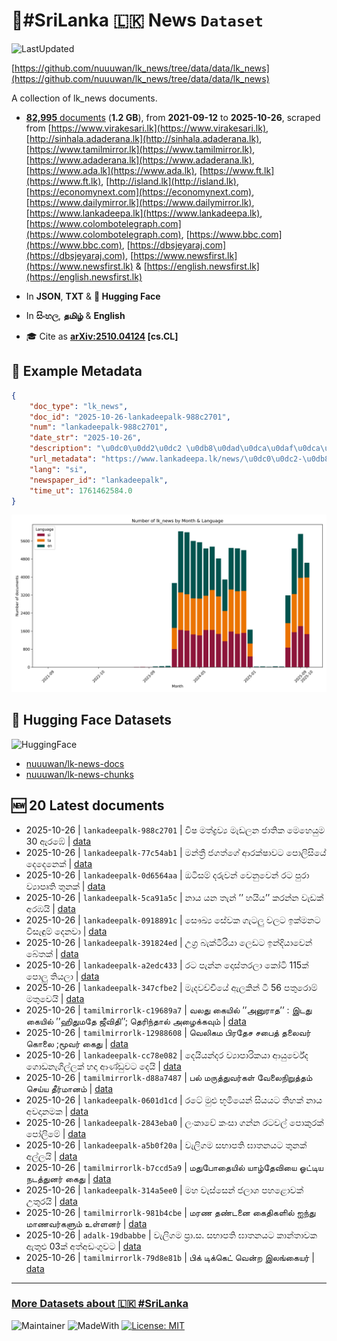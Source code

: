 # 📄#SriLanka 🇱🇰 News `Dataset`

![LastUpdated](https://img.shields.io/badge/last_updated-2025--10--26_12:46:12-green)

[https://github.com/nuuuwan/lk_news/tree/data/data/lk_news](https://github.com/nuuuwan/lk_news/tree/data/data/lk_news)

A collection of lk_news documents.

- [**82,995** documents](https://github.com/nuuuwan/lk_news/tree/data/data/lk_news) (**1.2 GB**), from **2021-09-12** to **2025-10-26**, scraped from [https://www.virakesari.lk](https://www.virakesari.lk), [http://sinhala.adaderana.lk](http://sinhala.adaderana.lk), [https://www.tamilmirror.lk](https://www.tamilmirror.lk), [https://www.adaderana.lk](https://www.adaderana.lk), [https://www.ada.lk](https://www.ada.lk), [https://www.ft.lk](https://www.ft.lk), [http://island.lk](http://island.lk), [https://economynext.com](https://economynext.com), [https://www.dailymirror.lk](https://www.dailymirror.lk), [https://www.lankadeepa.lk](https://www.lankadeepa.lk), [https://www.colombotelegraph.com](https://www.colombotelegraph.com), [https://www.bbc.com](https://www.bbc.com), [https://dbsjeyaraj.com](https://dbsjeyaraj.com), [https://www.newsfirst.lk](https://www.newsfirst.lk) & [https://english.newsfirst.lk](https://english.newsfirst.lk)

- In **JSON**, **TXT** & **🤗 Hugging Face**

- In **සිංහල**, **தமிழ்** & **English**

- 🎓 Cite as **[arXiv:2510.04124](https://arxiv.org/abs/2510.04124) [cs.CL]**

## 📝 Example Metadata

```json
{
    "doc_type": "lk_news",
    "doc_id": "2025-10-26-lankadeepalk-988c2701",
    "num": "lankadeepalk-988c2701",
    "date_str": "2025-10-26",
    "description": "\u0dc0\u0dd2\u0dc2 \u0db8\u0dad\u0dca\u0daf\u0dca\u200d\u0dbb\u0dc0\u0dca\u200d\u0dba \u0db8\u0dd0\u0da9\u0dbd\u0db1 \u0da2\u0dcf\u0dad\u0dd2\u0d9a \u0db8\u0dd9\u0dc4\u0dd9\u0dba\u0dd4\u0db8  30 \u0d87\u0dbb\u0db9\u0dda",
    "url_metadata": "https://www.lankadeepa.lk/news/\u0dc0\u0dc2-\u0db8\u0dad\u0daf\u0dbb\u0dc0\u0dba-\u0db8\u0da9\u0dbd\u0db1-\u0da2\u0dad\u0d9a-\u0db8\u0dc4\u0dba\u0db8-30-\u0d87\u0dbb\u0db9/101-682071",
    "lang": "si",
    "newspaper_id": "lankadeepalk",
    "time_ut": 1761462584.0
}
```

![Chart](https://raw.githubusercontent.com/nuuuwan/lk_news/refs/heads/data/data/lk_news/docs_by_month_and_lang.png)

## 🤗 Hugging Face Datasets

![HuggingFace](https://img.shields.io/badge/-HuggingFace-FDEE21?style=for-the-badge&logo=HuggingFace)

- [nuuuwan/lk-news-docs](https://huggingface.co/datasets/nuuuwan/lk-news-docs)
- [nuuuwan/lk-news-chunks](https://huggingface.co/datasets/nuuuwan/lk-news-chunks)

## 🆕 20 Latest documents

- 2025-10-26 | `lankadeepalk-988c2701` | විෂ මත්ද්‍රව්‍ය මැඩලන ජාතික මෙහෙයුම  30 ඇරඹේ | [data](https://github.com/nuuuwan/lk_news/tree/data/data/lk_news/2020s/2025/2025-10-26-lankadeepalk-988c2701)
- 2025-10-26 | `lankadeepalk-77c54ab1` | මන්ත්‍රී ජගත්ගේ ආරක්ෂාවට පොලිසියේ දෙදෙනෙක් | [data](https://github.com/nuuuwan/lk_news/tree/data/data/lk_news/2020s/2025/2025-10-26-lankadeepalk-77c54ab1)
- 2025-10-26 | `lankadeepalk-0d6564aa` | ඔටිසම් දරුවන් වෙනුවෙන් රට පුරා ව්‍යාපෘති තුනක් | [data](https://github.com/nuuuwan/lk_news/tree/data/data/lk_news/2020s/2025/2025-10-26-lankadeepalk-0d6564aa)
- 2025-10-26 | `lankadeepalk-5ca91a5c` | නාය යන තැන් ’’ හයිය’’ කරන්න වැඩක් අරඹයි | [data](https://github.com/nuuuwan/lk_news/tree/data/data/lk_news/2020s/2025/2025-10-26-lankadeepalk-5ca91a5c)
- 2025-10-26 | `lankadeepalk-0918891c` | සෞඛ්‍ය සේවක ගැටලු වලට ඉක්මනට විසැඳුම් දෙනවා | [data](https://github.com/nuuuwan/lk_news/tree/data/data/lk_news/2020s/2025/2025-10-26-lankadeepalk-0918891c)
- 2025-10-26 | `lankadeepalk-391824ed` | උග්‍ර බැක්ටීරියා ලෙඩට ඉන්දියාවෙන් බේතක් | [data](https://github.com/nuuuwan/lk_news/tree/data/data/lk_news/2020s/2025/2025-10-26-lankadeepalk-391824ed)
- 2025-10-26 | `lankadeepalk-a2edc433` | රට පැන්න දොස්තරලා කෝටි 115ක් පොලු තියලා | [data](https://github.com/nuuuwan/lk_news/tree/data/data/lk_news/2020s/2025/2025-10-26-lankadeepalk-a2edc433)
- 2025-10-26 | `lankadeepalk-347cfbe2` | මැදවච්චියේ ඇලකින් ටී 56 පතුරොම් මතුවෙයි | [data](https://github.com/nuuuwan/lk_news/tree/data/data/lk_news/2020s/2025/2025-10-26-lankadeepalk-347cfbe2)
- 2025-10-26 | `tamilmirrorlk-c19689a7` | வலது கையில் ’’அனுராத’’ : இடது கையில் ’’ஹிதுமதே ஜீவிதி’’; தெரிந்தால் அழைக்கவும் | [data](https://github.com/nuuuwan/lk_news/tree/data/data/lk_news/2020s/2025/2025-10-26-tamilmirrorlk-c19689a7)
- 2025-10-26 | `tamilmirrorlk-12988608` | வெலிகம பிரதேச சபைத் தலைவர் கொலை ;மூவர் கைது | [data](https://github.com/nuuuwan/lk_news/tree/data/data/lk_news/2020s/2025/2025-10-26-tamilmirrorlk-12988608)
- 2025-10-26 | `lankadeepalk-cc78e082` | දෙයියන්දර ව්‍යාපාරිකයා ආයුර්වේද ගොඩනැගිල්ලක් හදා ආණ්ඩුවට දෙයි | [data](https://github.com/nuuuwan/lk_news/tree/data/data/lk_news/2020s/2025/2025-10-26-lankadeepalk-cc78e082)
- 2025-10-26 | `tamilmirrorlk-d88a7487` | பல் மருத்துவர்கள் வேலைநிறுத்தம் செய்ய தீர்மானம் | [data](https://github.com/nuuuwan/lk_news/tree/data/data/lk_news/2020s/2025/2025-10-26-tamilmirrorlk-d88a7487)
- 2025-10-26 | `lankadeepalk-0601d1cd` | රටේ මුළු භූමියෙන් සියයට තිහක් නාය අවදානමක | [data](https://github.com/nuuuwan/lk_news/tree/data/data/lk_news/2020s/2025/2025-10-26-lankadeepalk-0601d1cd)
- 2025-10-26 | `lankadeepalk-2843eba0` | ලංකාවේ  කංසා ගන්න රටවල් පොකුරක්  පෝලිමේ | [data](https://github.com/nuuuwan/lk_news/tree/data/data/lk_news/2020s/2025/2025-10-26-lankadeepalk-2843eba0)
- 2025-10-26 | `lankadeepalk-a5b0f20a` | වැලිගම සභාපති ඝාතනයට තුනක් අල්ලයි | [data](https://github.com/nuuuwan/lk_news/tree/data/data/lk_news/2020s/2025/2025-10-26-lankadeepalk-a5b0f20a)
- 2025-10-26 | `tamilmirrorlk-b7ccd5a9` | மதுபோதையில் யாழ்தேவியை ஓட்டிய நடத்துனர் கைது | [data](https://github.com/nuuuwan/lk_news/tree/data/data/lk_news/2020s/2025/2025-10-26-tamilmirrorlk-b7ccd5a9)
- 2025-10-26 | `lankadeepalk-314a5ee0` | මහ වැස්සෙන් ජලාශ පහළොවක් උතුරයි | [data](https://github.com/nuuuwan/lk_news/tree/data/data/lk_news/2020s/2025/2025-10-26-lankadeepalk-314a5ee0)
- 2025-10-26 | `tamilmirrorlk-981b4cbe` | மரண தண்டனை கைதிகளில் ஐந்து மாணவர்களும் உள்ளனர் | [data](https://github.com/nuuuwan/lk_news/tree/data/data/lk_news/2020s/2025/2025-10-26-tamilmirrorlk-981b4cbe)
- 2025-10-26 | `adalk-19dbabbe` | වැලිගම ප්‍රා.ස. සභාපති ඝාතනයට කාන්තාවක ඇතුළු 03ක් අත්අඩංගුවට | [data](https://github.com/nuuuwan/lk_news/tree/data/data/lk_news/2020s/2025/2025-10-26-adalk-19dbabbe)
- 2025-10-26 | `tamilmirrorlk-79d8e81b` | பிக் டிக்கெட் வென்ற இலங்கையர் | [data](https://github.com/nuuuwan/lk_news/tree/data/data/lk_news/2020s/2025/2025-10-26-tamilmirrorlk-79d8e81b)

---

### [More Datasets about 🇱🇰 #SriLanka](https://github.com/nuuuwan/lk_datasets)

![Maintainer](https://img.shields.io/badge/maintainer-nuuuwan-red)
![MadeWith](https://img.shields.io/badge/made_with-python-blue)
[![License: MIT](https://img.shields.io/badge/License-MIT-yellow.svg)](https://opensource.org/licenses/MIT)
